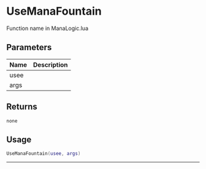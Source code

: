 # UseManaFountain

Function name in ManaLogic.lua

## Parameters

| Name | Description |
| ---- | ----------- |
| usee |             |
| args |             |

## Returns

`none`

## Usage

```lua
UseManaFountain(usee, args)
```

---
